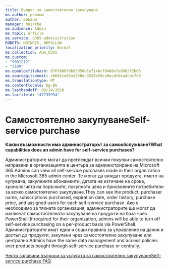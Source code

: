 ```yaml
---
title: Въпрос за самостоятелно закупуване
ms.author: pebaum
author: pebaum
manager: mnirkhe
ms.audience: Admin
ms.topic: article
ms.service: o365-administration
ROBOTS: NOINDEX, NOFOLLOW
localization_priority: Normal
ms.collection: Adm_O365
ms.custom:
- "9001212"
- "3189"
ms.openlocfilehash: 676f8807db95d50e1e714bcf0480e7a8802f2b06
ms.sourcegitcommit: c6692ce0fa1358ec3529e59ca0ecdfdea4cdc759
ms.translationtype: MT
ms.contentlocale: bg-BG
ms.lasthandoff: 09/14/2020
ms.locfileid: "47739994"
---
```

# <a name="self-service-purchase"></a><span data-ttu-id="a04c5-102">Самостоятелно закупуване</span><span class="sxs-lookup"><span data-stu-id="a04c5-102">Self-service purchase</span></span>

<span data-ttu-id="a04c5-103">**Какви възможности има администраторът за самообслужване?**</span><span class="sxs-lookup"><span data-stu-id="a04c5-103">**What capabilities does an admin have for self-service purchases?**</span></span>

<span data-ttu-id="a04c5-104">Администраторите могат да преглеждат всички покупки самостоятелно направени в организацията в центъра за администриране на Microsoft 365.</span><span class="sxs-lookup"><span data-stu-id="a04c5-104">Admins can view all self-service purchases made in their organization in the Microsoft 365 admin center.</span></span> <span data-ttu-id="a04c5-105">Те могат да виждат продукта, името на купувача, закупените абонаменти, датата на изтичане на срока, хронологията на поръчките, покупната цена и присвоените потребители за всяко самостоятелно закупуване.</span><span class="sxs-lookup"><span data-stu-id="a04c5-105">They can see the product, purchaser name, subscriptions purchased, expiration date, order history, purchase price, and assigned users for each self-service purchase.</span></span>  <span data-ttu-id="a04c5-106">Ако е необходимо за тяхната организация, администраторите ще могат да изключат самостоятелното закупуване на продукти на база чрез PowerShell.</span><span class="sxs-lookup"><span data-stu-id="a04c5-106">If required for their organization, admins will be able to turn off self-service purchasing on a per-product basis via PowerShell.</span></span>  <span data-ttu-id="a04c5-107">Администраторите имат едни и същи правила за управление на данни и достъп до продукти, закупени чрез самостоятелно закупуване или централно.</span><span class="sxs-lookup"><span data-stu-id="a04c5-107">Admins have the same data management and access policies over products bought through self-service purchase or centrally.</span></span>

[<span data-ttu-id="a04c5-108">Често задавани въпроси за услугата за самостоятелно закупуване</span><span class="sxs-lookup"><span data-stu-id="a04c5-108">Self-service purchase FAQ</span></span>](https://aka.ms/self-service-purchase-faq)

